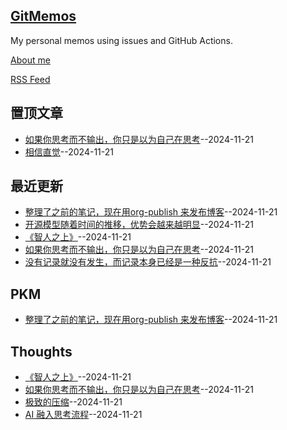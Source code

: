 ## [GitMemos](https://vandeefeng.github.io/gitmemos/)
My personal memos using issues and GitHub Actions.

[About me](https://x.vandee.art/wiki)

[RSS Feed](https://raw.githubusercontent.com/VandeeFeng/gitmemos/main/feed.xml)

## 置顶文章
- [如果你思考而不输出，你只是以为自己在思考](https://github.com/VandeeFeng/gitmemos/issues/7)--2024-11-21
- [相信直觉](https://github.com/VandeeFeng/gitmemos/issues/2)--2024-11-21
## 最近更新
- [整理了之前的笔记，现在用org-publish 来发布博客](https://github.com/VandeeFeng/gitmemos/issues/10)--2024-11-21
- [开源模型随着时间的推移，优势会越来越明显](https://github.com/VandeeFeng/gitmemos/issues/9)--2024-11-21
- [《智人之上》](https://github.com/VandeeFeng/gitmemos/issues/8)--2024-11-21
- [如果你思考而不输出，你只是以为自己在思考](https://github.com/VandeeFeng/gitmemos/issues/7)--2024-11-21
- [没有记录就没有发生，而记录本身已经是一种反抗](https://github.com/VandeeFeng/gitmemos/issues/6)--2024-11-21
## PKM
- [整理了之前的笔记，现在用org-publish 来发布博客](https://github.com/VandeeFeng/gitmemos/issues/10)--2024-11-21
## Thoughts
- [《智人之上》](https://github.com/VandeeFeng/gitmemos/issues/8)--2024-11-21
- [如果你思考而不输出，你只是以为自己在思考](https://github.com/VandeeFeng/gitmemos/issues/7)--2024-11-21
- [极致的压缩](https://github.com/VandeeFeng/gitmemos/issues/5)--2024-11-21
- [AI 融入思考流程](https://github.com/VandeeFeng/gitmemos/issues/3)--2024-11-21
